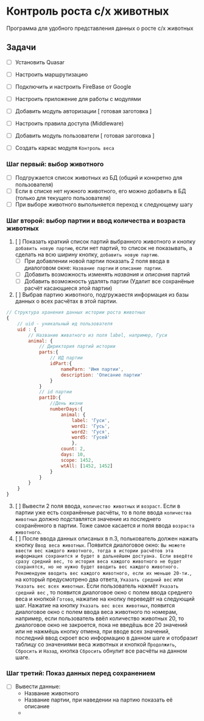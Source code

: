 # Контроль роста с/х животных
Программа для удобного представления данных о росте с/х животных 
## Задачи
- [ ] Установить Quasar
- [ ] Настроить маршрутизацию
- [ ] Подключить и настроить FireBase от Google 
- [ ] Настроить приложение для работы с модулями
- [ ] Добавить модуль авторизации [ готовая заготовка ]
- [ ] Настроить правила доступа (Middleware)
- [ ] Добавить модуль пользователи [ готовая заготовка ]
- [ ] Создать каркас модуля `Контроль веса`


### Шаг первый: выбор животного

- [ ]  Подгружается список животных из БД (общий и конкретно для пользователя)
- [ ]  Если в списке нет нужного животного, его можно добавить в БД (только для текущего пользователя)
- [ ]  При выборе животного выпольняется переход к следующему шагу

### Шаг второй: выбор партии и ввод количества и возраста животных

1. [ ] Показать краткий список партий выбранного животного и кнопку `добавить новую партию`, если нет партий, то список не показывать, а сделать на всю ширину кнопку, `добавить новую партию`.
    - [ ] При добавлении новой партии показать 2 поля ввода в диалоговом окне: `Название партии` и `описание партии`.
    - [ ] Добавить возможность изменять _названия_ и _описания_ партий
    - [ ] Добавить возможность удалять партии (Удалит все сохранёные расчёт касающиеся этой партии)
2. [ ] Выбрав партию животного, подгружаестя информация из базы данных о всех расчётах в этой партии.

```js
// Структура хранения данных истории роста животных
{
    // uid - уникальный ид пользователя
    uid : {
        // Название живатного из поля label, например, Гуси
        animal: {
            // Дириктория партий истории
            parts:{
                // ИД партии
                idPart:{
                    nameParn: 'Имя партии',
                    description: 'Описание партии'
                }
            }
            // id партии
            partID:{
                //День жизни 
                numberDays:{
                    animal: {
                        label: 'Гуси',
                        word1: 'Гусь',
                        word2: 'Гуся', 
                        word5: 'Гусей'
                        },
                    count: 2,
                    days: 10,
                    scope: 1452,
                    wtAll: [1452, 1452]
                }
            }
        }
    }
}

```

3. [ ] Вывести 2 поля ввода, `количество животных` и `возраст`. Если в партии уже есть сохранённые расчёты, то в поле ввода `количества животных` должно подставлятся значение из последнего сохранённого в партии. Тоже самое касается и поля ввода `возраста животного`. 
4. [ ] После ввода данных описаных в п.3, полькователь должен нажать кнопку `Ввод веса животных`. Появится диалоговое окно: `Вы можете ввести вес каждого животного, тогда в истории расчётов эта информация сохранится и будет в дальнейшем достуана. Если введёте сразу средний вес, то история веса каждого животного не будет сохранятся, но не нужно будет вводить вес каждого животного. Рекомендуем вводить вес каждого животного, если их меньше 20-ти.`, на который предусмотрено два ответа, `Указать средний вес` или `Указать вес всех животных`. Если пользователь нажмёт `Указать средний вес` , то появится диалоговое окно с полем ввода среднего веса и кнопкой `Готово`, нажатие на кнопку  переведёт на следующий шаг. Нажатие на кнопку `Указать вес всех животных`, появится диалоговое окно с полем ввода веса животного по номерам, например, если пользователь ввёл количество животных 20, то диалоговое окно не закроется, пока не введёшь все 20 значений или не нажмёшь кнопку отмена, при вводе всех значений, последний ввод скроет всю информацию в данном шаге и отобразит таблицу со значениями веса животных и кнопкой `Продолжить`, `Сбросить` и `Назад`, кнопка `Сбросить` обнулит все расчёты на данном шаге.

### Шаг третий: Показ данных перед сохранением

- [ ] Вывести данные: 
    * Название животного
    * Название партии, при наведении на партию показать её описание
    * 

